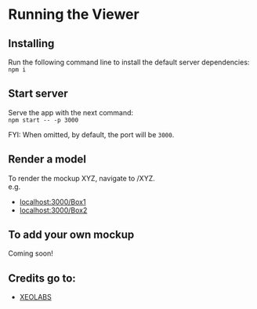 # Running the Viewer

## Installing

Run the following command line to install the default server dependencies:  
`npm i`

## Start server

Serve the app with the next command:  
`npm start -- -p 3000`

FYI: When omitted, by default, the port will be `3000`.

## Render a model

To render the mockup XYZ, navigate to /XYZ.  
e.g.

- [localhost:3000/Box1](http://localhost:3000/Box1)
- [localhost:3000/Box2](http://localhost:3000/Box2)

## To add your own mockup

Coming soon!

## Credits go to:

- [XEOLABS](https://xeolabs.com/)
